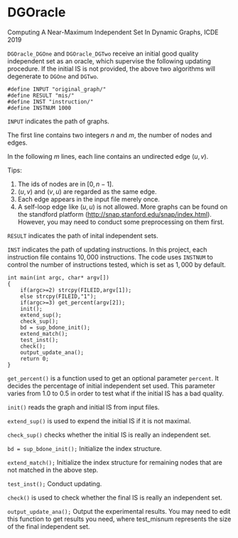 # DGOracle
Computing A Near-Maximum Independent Set In Dynamic Graphs, ICDE 2019 

`DGOracle_DGOne` and `DGOracle_DGTwo` receive an initial good quality independent set as an oracle, which supervise the following updating procedure. If the initial IS is not provided, the above two algorithms will degenerate to `DGOne` and `DGTwo`.

```
#define INPUT "original_graph/"
#define RESULT "mis/"
#define INST "instruction/"
#define INSTNUM 1000  
```

`INPUT` indicates the path of graphs.

The first line contains two integers $n$ and $m$, the number of nodes and edges.

In the following $m$ lines, each line contains an undirected edge $(u, v)$. 

Tips:
1. The ids of nodes are in $[0, n-1]$.
2. $(u, v)$ and $(v, u)$ are regarded as the same edge.
3. Each edge appears in the input file merely once.
4. A self-loop edge like $(u, u)$ is not allowed. 
More graphs can be found on the standford platform (http://snap.stanford.edu/snap/index.html).
However, you may need to conduct some preprocessing on them first.

`RESULT` indicates the path of inital independent sets.

`INST` indicates the path of updating instructions.
In this project, each instruction file contains $10,000$ instructions.
The code uses `INSTNUM` to control the number of instructions tested, which is set as $1,000$ by default.

```
int main(int argc, char* argv[])
{
    if(argc>=2) strcpy(FILEID,argv[1]);
    else strcpy(FILEID,"1");
    if(argc>=3) get_percent(argv[2]);
    init();
    extend_sup();
    check_sup();
    bd = sup_bdone_init();
    extend_match();
    test_inst();
    check();
    output_update_ana();
    return 0;
}
```

`get_percent()` is a function used to get an optional parameter `percent`.
It decides the percentage of initial independent set used. This parameter varies from 1.0 to 0.5 in order to test what if the initial IS has a bad quality.

`init()` reads the graph and initial IS from input files.

`extend_sup()` is used to expend the initial IS if it is not maximal.

`check_sup()` checks whether the initial IS is really an independent set.

`bd = sup_bdone_init();` Initialize the index structure.

`extend_match();` Initialize the index structure for remaining nodes that are not matched in the above step.

`test_inst();` Conduct updating.

`check()` is used to check whether the final IS is really an independent set.

`output_update_ana();` Output the experimental results.
You may need to edit this function to get results you need, where test_misnum represents the size of the final independent set.
